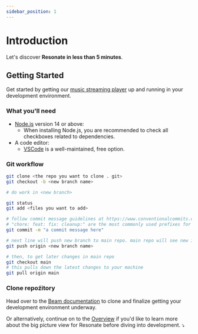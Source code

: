 ```yaml
---
sidebar_position: 1
---
```


# Introduction

Let's discover **Resonate in less than 5 minutes**.

## Getting Started

Get started by getting our [music streaming player](https://github.com/resonatecoop/beam) up and running in your development environment.

### What you'll need

- [Node.js](https://nodejs.org/en/download/) version 14 or above:
  - When installing Node.js, you are recommended to check all checkboxes related to dependencies.
- A code editor:
  - [VSCode](https://code.visualstudio.com/) is a well-maintained, free option.

### Git workflow
```sh
git clone <the repo you want to clone . git>
git checkout -b <new branch name>

# do work in <new branch>

git status
git add <files you want to add>

# follow commit message guidelines at https://www.conventionalcommits.org
# "chore: feat: fix: cleanup:" are the most commonly used prefixes for Conventional Commits
git commit -m "a commit message here"

# next line will push new branch to main repo. main repo will see new incoming branch and create that branch on the main repo
git push origin <new branch name>

# then, to get later changes in main repo
git checkout main
# this pulls down the latest changes to your machine
git pull origin main
```

### Clone repoźitory

Head over to the [Beam documentation](/docs/active-development/beam) to clone and finalize getting your development environment underway.

Or alternatively, continue on to the [Overview](/docs/overview) if you'd like to learn more about the big picture view for Resonate before diving into development. ⤵️
